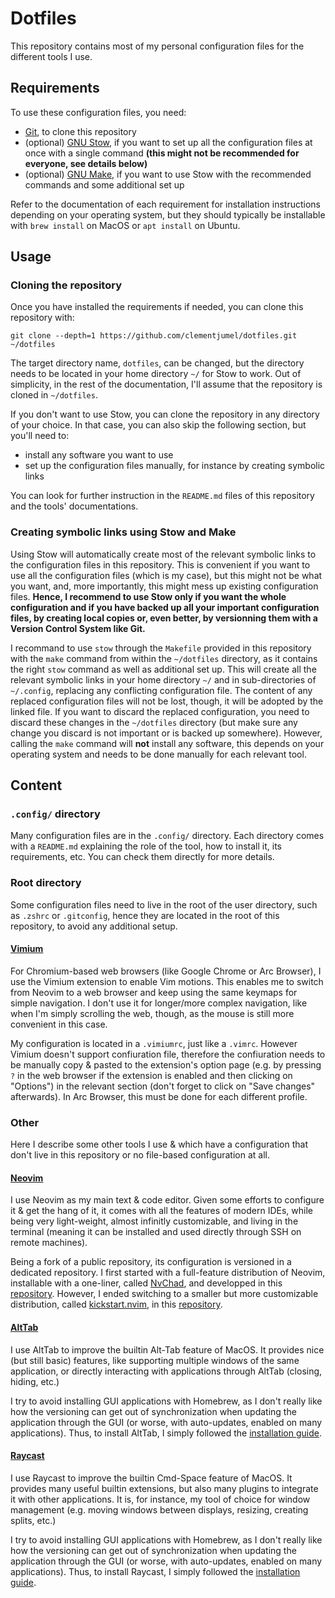 # Dotfiles

This repository contains most of my personal configuration files for the different tools I use.

## Requirements

To use these configuration files, you need:

- [Git](https://git-scm.com/), to clone this repository
- (optional) [GNU Stow](https://www.gnu.org/software/stow/), if you want to set up all the
  configuration files at once with a single command **(this might not be recommended for everyone,
  see details below)**
- (optional) [GNU Make](https://www.gnu.org/software/make/), if you want to use Stow with the
  recommended commands and some additional set up

Refer to the documentation of each requirement for installation instructions depending on your
operating system, but they should typically be installable with `brew install` on MacOS or
`apt install` on Ubuntu.

## Usage

### Cloning the repository

Once you have installed the requirements if needed, you can clone this repository with:

```shell
git clone --depth=1 https://github.com/clementjumel/dotfiles.git ~/dotfiles
```

The target directory name, `dotfiles`, can be changed, but the directory needs to be located in your
home directory `~/` for Stow to work. Out of simplicity, in the rest of the documentation, I'll
assume that the repository is cloned in `~/dotfiles`.

If you don't want to use Stow, you can clone the repository in any directory of your choice. In that
case, you can also skip the following section, but you'll need to:

- install any software you want to use
- set up the configuration files manually, for instance by creating symbolic links

You can look for further instruction in the `README.md` files of this repository and the tools'
documentations.

### Creating symbolic links using Stow and Make

Using Stow will automatically create most of the relevant symbolic links to the configuration files
in this repository. This is convenient if you want to use all the configuration files (which is my
case), but this might not be what you want, and, more importantly, this might mess up existing
configuration files. **Hence, I recommend to use Stow only if you want the whole configuration and
if you have backed up all your important configuration files, by creating local copies or, even
better, by versionning them with a Version Control System like Git.**

I recommand to use `stow` through the `Makefile` provided in this repository with the `make` command
from within the `~/dotfiles` directory, as it contains the right `stow` command as well as
additional set up. This will create all the relevant symbolic links in your home directory `~/` and
in sub-directories of `~/.config`, replacing any conflicting configuration file. The content of any
replaced configuration files will not be lost, though, it will be adopted by the linked file. If you
want to discard the replaced configuration, you need to discard these changes in the `~/dotfiles`
directory (but make sure any change you discard is not important or is backed up somewhere).
However, calling the `make` command will **not** install any software, this depends on your
operating system and needs to be done manually for each relevant tool.

## Content

### `.config/` directory

Many configuration files are in the `.config/` directory. Each directory comes with a `README.md`
explaining the role of the tool, how to install it, its requirements, etc. You can check them
directly for more details.

### Root directory

Some configuration files need to live in the root of the user directory, such as `.zshrc` or
`.gitconfig`, hence they are located in the root of this repository, to avoid any additional setup.

#### [Vimium](https://github.com/philc/vimium)

For Chromium-based web browsers (like Google Chrome or Arc Browser), I use the Vimium extension to
enable Vim motions. This enables me to switch from Neovim to a web browser and keep using the same
keymaps for simple navigation. I don't use it for longer/more complex navigation, like when I'm
simply scrolling the web, though, as the mouse is still more convenient in this case.

My configuration is located in a `.vimiumrc`, just like a `.vimrc`. However Vimium doesn't support
confiuration file, therefore the confiuration needs to be manually copy & pasted to the extension's
option page (e.g. by pressing `?` in the web browser if the extension is enabled and then clicking
on "Options") in the relevant section (don't forget to click on "Save changes" afterwards). In Arc
Browser, this must be done for each different profile.

### Other

Here I describe some other tools I use & which have a configuration that don't live in this
repository or no file-based configuration at all.

#### [Neovim](https://neovim.io/)

I use Neovim as my main text & code editor. Given some efforts to configure it & get the hang of it,
it comes with all the features of modern IDEs, while being very light-weight, almost infinitly
customizable, and living in the terminal (meaning it can be installed and used directly through SSH
on remote machines).

Being a fork of a public repository, its configuration is versioned in a dedicated repository. I
first started with a full-feature distribution of Neovim, installable with a one-liner, called
[NvChad](https://nvchad.com/), and developped in this
[repository](https://github.com/clementjumel/NvChad). However, I ended switching to a smaller but
more customizable distribution, called [kickstart.nvim](https://github.com/nvim-lua/kickstart.nvim),
in this [repository](https://github.com/clementjumel/kickstart.nvim).

#### [AltTab](https://github.com/lwouis/alt-tab-macos)

I use AltTab to improve the builtin Alt-Tab feature of MacOS. It provides nice (but still basic)
features, like supporting multiple windows of the same application, or directly interacting with
applications through AltTab (closing, hiding, etc.)

I try to avoid installing GUI applications with Homebrew, as I don't really like how the versioning
can get out of synchronization when updating the application through the GUI (or worse, with
auto-updates, enabled on many applications). Thus, to install AltTab, I simply followed the
[installation guide](https://alt-tab-macos.netlify.app/).

#### [Raycast](https://www.raycast.com/)

I use Raycast to improve the builtin Cmd-Space feature of MacOS. It provides many useful builtin
extensions, but also many plugins to integrate it with other applications. It is, for instance, my
tool of choice for window management (e.g. moving windows between displays, resizing, creating
splits, etc.)

I try to avoid installing GUI applications with Homebrew, as I don't really like how the versioning
can get out of synchronization when updating the application through the GUI (or worse, with
auto-updates, enabled on many applications). Thus, to install Raycast, I simply followed the
[installation guide](https://www.raycast.com/).
